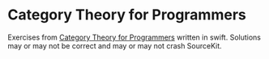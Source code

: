 Category Theory for Programmers
=====

Exercises from [Category Theory for Programmers](http://bartoszmilewski.com/2014/10/28/category-theory-for-programmers-the-preface/) written in swift. Solutions may or may not be correct and may or may not crash SourceKit.

